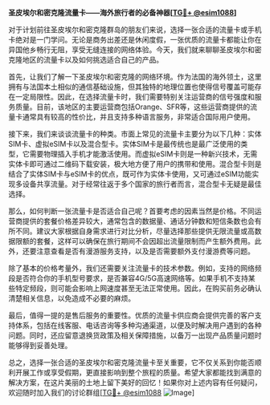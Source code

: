 **圣皮埃尔和密克隆流量卡——海外旅行者的必备神器[[TG💪+ @esim1088](https://t.me/s/esim1088)]**

对于计划前往圣皮埃尔和密克隆群岛的朋友们来说，选择一张合适的流量卡或手机卡绝对是一门学问。无论是商务出差还是休闲度假，一张优质的流量卡都能让你在异国他乡畅行无阻，享受无缝连接的网络体验。今天，我们就来聊聊圣皮埃尔和密克隆地区的流量卡以及如何挑选适合自己的产品。

首先，让我们了解一下圣皮埃尔和密克隆的网络环境。作为法国的海外领土，这里拥有与法国本土相似的通信基础设施，但其独特的地理位置也使得信号覆盖可能存在一定局限性。因此，在选择流量卡时，我们需要特别关注运营商的信号强度和服务质量。目前，该地区的主要运营商包括Orange、SFR等，这些运营商提供的流量卡通常具有较高的性价比，并且支持多种语言服务，非常适合国际用户使用。

接下来，我们来谈谈流量卡的种类。市面上常见的流量卡主要分为以下几种：实体SIM卡、虚拟eSIM卡以及混合型卡。实体SIM卡是最传统也是最广泛使用的类型，它需要物理插入手机才能激活使用。而虚拟eSIM卡则是一种新兴技术，无需实体卡即可通过二维码下载安装，极大地方便了用户的携带和使用。混合型卡则是结合了实体SIM卡与eSIM卡的优点，既可作为实体卡使用，又可通过eSIM功能实现多设备共享流量。对于经常往返于多个国家的旅行者而言，混合型卡无疑是最佳选择。

那么，如何判断一张流量卡是否适合自己呢？首要考虑的因素当然是价格。不同运营商提供的套餐价格差异较大，通常包含的数据量、通话分钟数和短信条数也会有所不同。建议大家根据自身需求进行对比分析，尽量选择那些提供无限流量或高数据限额的套餐，这样可以确保在旅行期间不会因超出流量限制而产生额外费用。此外，还要注意查看是否有漫游服务支持，以及是否需要额外支付漫游费等问题。

除了基本的价格考量外，我们还需要关注流量卡的技术参数。例如，支持的网络频段是否符合你的手机型号要求，是否兼容4G/5G高速网络等。如果手机不支持某些特定频段，则可能会影响上网速度甚至无法正常使用。因此，在购买前务必确认清楚相关信息，以免造成不必要的麻烦。

最后，值得一提的是售后服务的重要性。优质的流量卡供应商会提供完善的客户支持体系，包括在线客服、电话咨询等多种沟通渠道，以便及时解决用户遇到的各种问题。同时，还应留意退换货政策及相关保障措施，以备万一出现产品质量问题时能够得到妥善处理。

总之，选择一张合适的圣皮埃尔和密克隆流量卡至关重要，它不仅关系到你能否顺利开展工作或享受假期，更直接影响到整个旅程的质量。希望大家都能找到满意的解决方案，在这片美丽的土地上留下美好的回忆！如果你对上述内容有任何疑问，欢迎随时加入我们的讨论群组[[TG💪+ @esim1088](https://t.me/s/esim1088) ![Image](https://i.postimg.cc/4NQfJmqS/Snipaste-2025-05-13-00-14-12.png)]